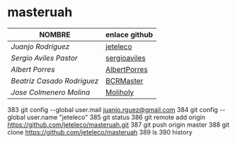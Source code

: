 # masteruah

| __NOMBRE__     | __enlace github__  |
| ------------- | ------------- |
| _Juanjo Rodriguez_ | [jeteleco](https://github.com/jeteleco) |
| _Sergio Aviles Pastor_ | [sergioaviles](https://github.com/sergioaviles) |
| _Albert Porres_ | [AlbertPorres](https://github.com/AlbertPorres) |
| _Beatriz Casado Rodriguez_ | [BCRMaster](https://github.com/BCRMaster) |
| _Jose Colmenero Molina_ | [Moliholy](https://github.com/Moliholy) |





  383  git config --global user.mail juanjo.rguez@gmail.com
  384  git config --global user.name "jeteleco"
  385  git status
  386  git remote add origin https://github.com/jeteleco/masteruah.git
  387  git push origin master
  388  git clone https://github.com/jeteleco/masteruah
  389  ls
  390  history
